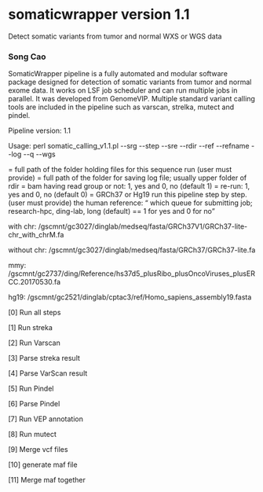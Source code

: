 # somaticwrapper version 1.1 ##

Detect somatic variants from tumor and normal WXS or WGS data

### Song Cao ###

SomaticWrapper pipeline is a fully automated and modular software package designed for detection of somatic variants from tumor and normal exome data. It works on LSF job scheduler and can run multiple jobs in parallel. It was developed from GenomeVIP. Multiple standard variant calling tools are included in the pipeline such as varscan, strelka, mutect and pindel.

Pipeline version: 1.1

Usage: perl somatic_calling_v1.1.pl --srg --step --sre --rdir --ref --refname --log --q --wgs 

<rdir> = full path of the folder holding files for this sequence run (user must provide)
<log> = full path of the folder for saving log file; usually upper folder of rdir
<srg> = bam having read group or not: 1, yes and 0, no (default 1)
<sre> = re-run: 1, yes and 0, no  (default 0)
<refname> = GRCh37 or Hg19
<step> run this pipeline step by step. (user must provide)
<ref> the human reference: 
<q> which queue for submitting job; research-hpc, ding-lab, long (default)
<wgs> ==  1 for yes and 0 for no 

with chr: /gscmnt/gc3027/dinglab/medseq/fasta/GRCh37V1/GRCh37-lite-chr_with_chrM.fa

without chr: /gscmnt/gc3027/dinglab/medseq/fasta/GRCh37/GRCh37-lite.fa

mmy: /gscmnt/gc2737/ding/Reference/hs37d5_plusRibo_plusOncoViruses_plusERCC.20170530.fa 

hg19: /gscmnt/gc2521/dinglab/cptac3/ref/Homo_sapiens_assembly19.fasta 

  [0]  Run all steps
 
  [1]  Run streka
 
  [2]  Run Varscan

  [3]  Parse streka result

  [4]  Parse VarScan result

  [5]  Run Pindel

  [6]  Parse Pindel

  [7]  Run VEP annotation

  [8]  Run mutect 
  
  [9]  Merge vcf files  

  [10] generate maf file

  [11] Merge maf together 
 
